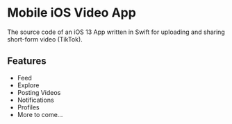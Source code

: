 # Mobile iOS Video App

The source code of an iOS 13 App written in Swift for uploading and sharing short-form video (TikTok).

## Features
- Feed
- Explore
- Posting Videos
- Notifications
- Profiles
- More to come...